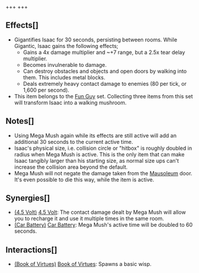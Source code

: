 +++
+++

Effects[]
---------


* Gigantifies Isaac for 30 seconds, persisting between rooms. While Gigantic, Isaac gains the following effects;
	+ Gains a 4x damage multiplier and ~+7 range, but a 2.5x tear delay multiplier.
	+ Becomes invulnerable to damage.
	+ Can destroy obstacles and objects and open doors by walking into them. This includes metal blocks.
	+ Deals extremely heavy contact damage to enemies (80 per tick, or 1,600 per second).
* This item belongs to the [Fun Guy](/wiki/Fun_Guy "Fun Guy") set. Collecting three items from this set will transform Isaac into a walking mushroom.


Notes[]
-------


* Using Mega Mush again while its effects are still active will add an additional 30 seconds to the current active time.
* Isaac's physical size, i.e. collision circle or "hitbox" is roughly doubled in radius when Mega Mush is active. This is the only item that can make Isaac tangibly larger than his starting size, as normal size ups can't increase the collision area beyond the default.
* Mega Mush will not negate the damage taken from the [Mausoleum](/wiki/Mausoleum "Mausoleum") door. It's even possible to die this way, while the item is active.


Synergies[]
-----------


* [(4.5 Volt)](/wiki/4.5_Volt "4.5 Volt") [4.5 Volt](/wiki/4.5_Volt "4.5 Volt"): The contact damage dealt by Mega Mush will allow you to recharge it and use it multiple times in the same room.
* [(Car Battery)](/wiki/Car_Battery "Car Battery") [Car Battery](/wiki/Car_Battery "Car Battery"): Mega Mush's active time will be doubled to 60 seconds.


Interactions[]
--------------


* [(Book of Virtues)](/wiki/Book_of_Virtues "Book of Virtues") [Book of Virtues](/wiki/Book_of_Virtues "Book of Virtues"): Spawns a basic wisp.


